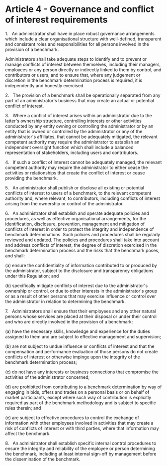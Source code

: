 # Article 4 - Governance and conflict of interest requirements


1.   An administrator shall have in place robust governance arrangements which include a clear organisational structure with well-defined, transparent and consistent roles and responsibilities for all persons involved in the provision of a benchmark.

Administrators shall take adequate steps to identify and to prevent or manage conflicts of interest between themselves, including their managers, employees or any person directly or indirectly linked to them by control, and contributors or users, and to ensure that, where any judgement or discretion in the benchmark determination process is required, it is independently and honestly exercised.

2.   The provision of a benchmark shall be operationally separated from any part of an administrator's business that may create an actual or potential conflict of interest.

3.   Where a conflict of interest arises within an administrator due to the latter's ownership structure, controlling interests or other activities conducted by any entity owning or controlling the administrator or by an entity that is owned or controlled by the administrator or any of the administrator's affiliates, that cannot be adequately mitigated, the relevant competent authority may require the administrator to establish an independent oversight function which shall include a balanced representation of stakeholders, including users and contributors.

4.   If such a conflict of interest cannot be adequately managed, the relevant competent authority may require the administrator to either cease the activities or relationships that create the conflict of interest or cease providing the benchmark.

5.   An administrator shall publish or disclose all existing or potential conflicts of interest to users of a benchmark, to the relevant competent authority and, where relevant, to contributors, including conflicts of interest arising from the ownership or control of the administrator.

6.   An administrator shall establish and operate adequate policies and procedures, as well as effective organisational arrangements, for the identification, disclosure, prevention, management and mitigation of conflicts of interest in order to protect the integrity and independence of benchmark determinations. Such policies and procedures shall be regularly reviewed and updated. The policies and procedures shall take into account and address conflicts of interest, the degree of discretion exercised in the benchmark determination process and the risks that the benchmark poses, and shall:

(a) ensure the confidentiality of information contributed to or produced by the administrator, subject to the disclosure and transparency obligations under this Regulation; and

(b) specifically mitigate conflicts of interest due to the administrator's ownership or control, or due to other interests in the administrator's group or as a result of other persons that may exercise influence or control over the administrator in relation to determining the benchmark.

7.   Administrators shall ensure that their employees and any other natural persons whose services are placed at their disposal or under their control and who are directly involved in the provision of a benchmark:

(a) have the necessary skills, knowledge and experience for the duties assigned to them and are subject to effective management and supervision;

(b) are not subject to undue influence or conflicts of interest and that the compensation and performance evaluation of those persons do not create conflicts of interest or otherwise impinge upon the integrity of the benchmark determination process;

(c) do not have any interests or business connections that compromise the activities of the administrator concerned;

(d) are prohibited from contributing to a benchmark determination by way of engaging in bids, offers and trades on a personal basis or on behalf of market participants, except where such way of contribution is explicitly required as part of the benchmark methodology and is subject to specific rules therein; and

(e) are subject to effective procedures to control the exchange of information with other employees involved in activities that may create a risk of conflicts of interest or with third parties, where that information may affect the benchmark.

8.   An administrator shall establish specific internal control procedures to ensure the integrity and reliability of the employee or person determining the benchmark, including at least internal sign-off by management before the dissemination of the benchmark.
